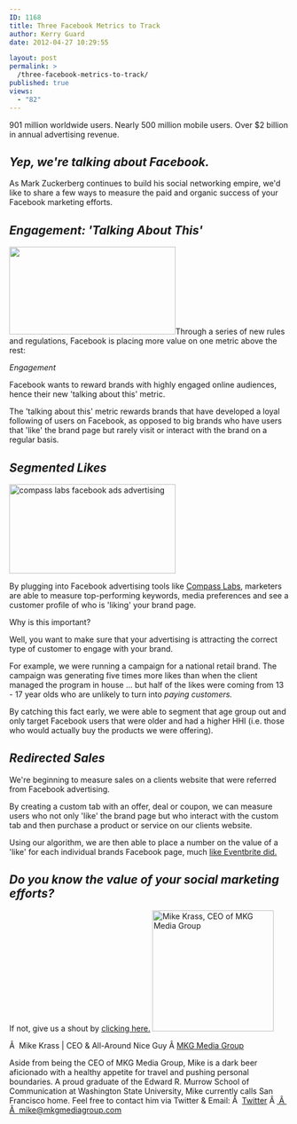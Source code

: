 ```yaml
---
ID: 1168
title: Three Facebook Metrics to Track
author: Kerry Guard
date: 2012-04-27 10:29:55

layout: post
permalink: >
  /three-facebook-metrics-to-track/
published: true
views:
  - "82"
---
```

901 million worldwide users. Nearly 500 million mobile users. Over $2 billion in annual advertising revenue.
<h2><em>Yep, we're talking about Facebook.</em></h2>
As Mark Zuckerberg continues to build his social networking empire, we'd like to share a few ways to measure the paid and organic success of your Facebook marketing efforts.
<h2><em>Engagement: 'Talking About This'</em></h2>
<img class="alignleft size-medium wp-image-1169" title="talking about us" src="http://mkgmediagroup.com/wp-content/uploads/2012/04/talking-about-us-300x158.png" alt="" width="300" height="158" />Through a series of new rules and regulations, Facebook is placing more value on one metric above the rest:

<em>Engagement</em>

Facebook wants to reward brands with highly engaged online audiences, hence their new 'talking about this' metric.

The 'talking about this' metric rewards brands that have developed a loyal following of users on Facebook, as opposed to big brands who have users that 'like' the brand page but rarely visit or interact with the brand on a regular basis.
<h2><em>Segmented Likes</em></h2>
<img class="alignleft size-medium wp-image-1171" title="segments" src="http://mkgmediagroup.com/wp-content/uploads/2012/04/segments-300x161.png" alt="compass labs facebook ads advertising" width="300" height="161" />

By plugging into Facebook advertising tools like <a href="http://compasslabs.com" target="_blank">Compass Labs</a>, marketers are able to measure top-performing keywords, media preferences and see a customer profile of who is 'liking' your brand page.

Why is this important?

Well, you want to make sure that your advertising is attracting the correct type of customer to engage with your brand.

For example, we were running a campaign for a national retail brand. The campaign was generating five times more likes than when the client managed the program in house ... but half of the likes were coming from 13 - 17 year olds who are unlikely to turn into <em>paying customers.</em>

By catching this fact early, we were able to segment that age group out and only target Facebook users that were older and had a higher HHI (i.e. those who would actually buy the products we were offering).
<h2><em>Redirected Sales</em></h2>
We're beginning to measure sales on a clients website that were referred from Facebook advertising.

By creating a custom tab with an offer, deal or coupon, we can measure users who not only 'like' the brand page but who interact with the custom tab and then purchase a product or service on our clients website.

Using our algorithm, we are then able to place a number on the value of a 'like' for each individual brands Facebook page, much <a href="http://www.eventbrite.com/pressreleases/eventbrite-unveils-social-commerce-data-revealing-dollar-values-consumer-social/" target="_blank">like Eventbrite did.</a>
<h2><em>Do you know the value of your social marketing efforts?</em></h2>
If not, give us a shout by <a href="http://mkgmediagroup.com/contact-us/" target="_blank">clicking here.</a>

<img src="http://mkgmediagroup.com/wp-content/uploads/2011/08/mk_median_bw_head.jpeg" alt="Mike Krass, CEO of MKG Media Group" width="219" height="218" class="alignleft size-full wp-image-1794" />

Â  <span itemprop="jobTitle">Mike Krass | CEO & All-Around Nice Guy</span>
Â <a href="http://www.mkgmediagroup.com" itemprop="url">MKG Media Group</a>
</span>

Aside from being the CEO of MKG Media Group, Mike is a dark beer aficionado with a healthy appetite for travel and pushing personal boundaries. A proud graduate of the Edward R. Murrow School of Communication at Washington State University, Mike currently calls San Francisco home. Feel free to contact him via Twitter & Email:
Â  <a href="http://www.twitter.com/mikekrass" itemprop="url">Twitter</a>
Â <a href="mailto:mike@mkgmediagroup.com" itemprop="email">
Â  Â  mike@mkgmediagroup.com</a>
</div>